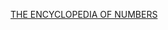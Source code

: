 [THE ENCYCLOPEDIA OF NUMBERS](http://www.adultswim.com/video/?episodeID=8a25c392173f1f4a0117413adff10140)
